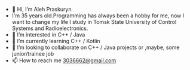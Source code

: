 - 👋 Hi, I’m Aleh Praskuryn
- I'm 35 years old.Programming has always been a hobby for me, now I want to change my life
  I study in Tomsk State University of Control Systems and Radioelectronics.
- 👀 I’m interested in C++ / Java
- 🌱 I’m currently learning C++ / Kotlin
- 💞️ I’m looking to collaborate on C++ / Java projects or ,maybe, some junior/trainee job
- 📫 How to reach me 3036662@gmail.com 

